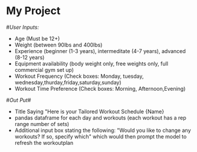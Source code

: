 # My Project

#_User Inputs:_

* Age (Must be 12+)
* Weight (between 90lbs and 400lbs)
* Experience (beginner (1-3 years), intermeditate (4-7 years), advanced (8-12 years)
* Equipment availability (body weight only, free weights only, full commercial gym set up)
* Workout Frequency (Check boxes: Monday, tuesday, wednesday,thurday,friday,saturday,sunday)
* Workout Time Preference (Check boxes: Morning, Afternoon,Evening)

#_Out Put_#
* Title Saying "Here is your Tailored Workout Schedule {Name}
* pandas dataframe for each day and workouts (each workout has a rep range number of sets)
* Additional input box stating the following: "Would you like to change any workouts? If so, specify which" which would then prompt the model to refresh the workoutplan
